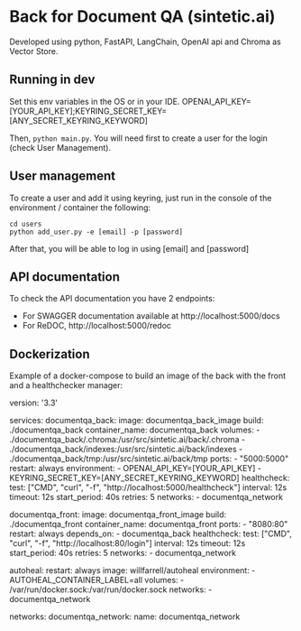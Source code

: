 # Back for Document QA (sintetic.ai)
Developed using python, FastAPI, LangChain, OpenAI api and Chroma as Vector Store.

## Running in dev
Set this env variables in the OS or in your IDE.
OPENAI_API_KEY=[YOUR_API_KEY];KEYRING_SECRET_KEY=[ANY_SECRET_KEYRING_KEYWORD]

Then, `python main.py`. You will need first to create a user for the login (check User Management).

## User management
To create a user and add it using keyring, just run in the console of the environment 
/ container the following:
```
cd users
python add_user.py -e [email] -p [password]
```
After that, you will be able to log in using [email] and [password]

## API documentation
To check the API documentation you have 2 endpoints:
- For SWAGGER documentation available at http://localhost:5000/docs
- For ReDOC, http://localhost:5000/redoc

## Dockerization
Example of a docker-compose to build an image of the back with the front and a 
healthchecker manager:

version: '3.3'

services:
  documentqa_back:
    image: documentqa_back_image
    build: ./documentqa_back
    container_name: documentqa_back
    volumes:
      - ./documentqa_back/.chroma:/usr/src/sintetic.ai/back/.chroma
      - ./documentqa_back/indexes:/usr/src/sintetic.ai/back/indexes
      - ./documentqa_back/tmp:/usr/src/sintetic.ai/back/tmp
    ports:
      - "5000:5000"
    restart: always
    environment:
      - OPENAI_API_KEY=[YOUR_API_KEY]
      - KEYRING_SECRET_KEY=[ANY_SECRET_KEYRING_KEYWORD]
    healthcheck:
      test: ["CMD", "curl", "-f", "http://localhost:5000/healthcheck"]
      interval: 12s
      timeout: 12s
      start_period: 40s
      retries: 5
    networks:
      - documentqa_network

  documentqa_front:
    image: documentqa_front_image
    build: ./documentqa_front
    container_name: documentqa_front
    ports:
      - "8080:80"
    restart: always
    depends_on:
      - documentqa_back
    healthcheck:
      test: ["CMD", "curl", "-f", "http://localhost:80/login"]
      interval: 12s
      timeout: 12s
      start_period: 40s
      retries: 5
    networks:
      - documentqa_network

  autoheal:
    restart: always
    image: willfarrell/autoheal
    environment:
      - AUTOHEAL_CONTAINER_LABEL=all
    volumes:
      - /var/run/docker.sock:/var/run/docker.sock
    networks:
      - documentqa_network

networks:
  documentqa_network:
      name: documentqa_network